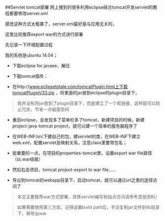 ##Servlet tomcat部署
网上搜到的很多利用eclipse结合tomcat开发servlet的教程都要修改server.xml

感觉这种方式太粗暴了，server.xml最好是与应用无关的，

这里比较推荐export war的方式进行部署

先记录一下环境配置过程

我的系统是ubuntu 14.04；

* 下载eclipse for javaee，解压

* 下载tomcat插件：

* 在http://www.eclipsetotale.com/tomcatPlugin.html上下载tomcatPluginV33.zip ，将里面的jar放到eclipse的plugin目录下，

> 我并没有将jar放到了plugin目录下，而是建立了一个软链接，这样就可以防止冗余，节省一点磁盘空间

* 重启eclipse，会发现多了菜单栏多了tomcat，新建项目的时候，新建project-java-tomcat project，就可以建一个简单的服务器程序了

* 在WEB-INF/src下建自己的包，建servlet的类，在WEB-INF下建立web.xml，配置servlet及映射关系，注意class里要带包名；

* 挺重要的一点，在项目的properties-tomcat里，设置export war file路径（以.war结尾）

* 然后右击项目，tomcat project-export to war file……

* 导出到tomcat的webapp目录下，启动tomcat，就可以通过url之类的途径访问了

> 本文主要推荐war方式部署，具体servlet编写和站点访问请参考其他资料）

> 如果需要使用第三方库，记得设置build path后，手动复制jar文件到lib目录下，再导出war